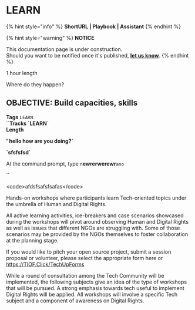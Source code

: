 # LEARN

{% hint style="info" %}
**ShortURL | Playbook | Assistant**
{% endhint %}



{% hint style="warning" %}
**NOTICE**

This documentation page is under construction.\
Should you want to be notified once it's published, [**let us know**](https://tiof.click/TIOFTarianUpdatesService).
{% endhint %}



1 hour length

Where do they happen?



## OBJECTIVE: Build capacities, skills





**Tags** `LEARN`\
``**Tracks  \`**LEARN**\`**\
**Length**&#x20;

**' hello how are you doing?\`**

**\`sfsfsfsd\`**

At the command prompt, type `n`**ewrerwerewr**`ano`

``

\<code>afdsfsafsfsafas\</code>



Hands-on workshops where participants learn Tech-oriented topics under the umbrella of Human and Digital Rights.

All active learning activities, ice-breakers and case scenarios showcased during the workshops will pivot around observing Human and Digital Rights as well as issues that different NGOs are struggling with. Some of those scenarios may be provided by the NGOs themselves to foster collaboration at the planning stage.

If you would like to pitch your open source project, submit a session proposal or volunteer, please select the appropriate form here or https://TIOF.Click/TechUpForms

While a round of consultation among the Tech Community will be implemented, the following subjects give an idea of the type of workshops that will be pursued. A strong emphasis towards tech useful to implement Digital Rights will be applied. All workshops will involve a specific Tech subject and a component of awareness on Digital Rights.







